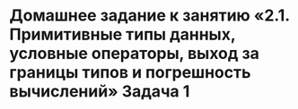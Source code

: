 # Домашнее задание к занятию «2.1. Примитивные типы данных, условные операторы, выход за границы типов и погрешность вычислений» Задача 1
